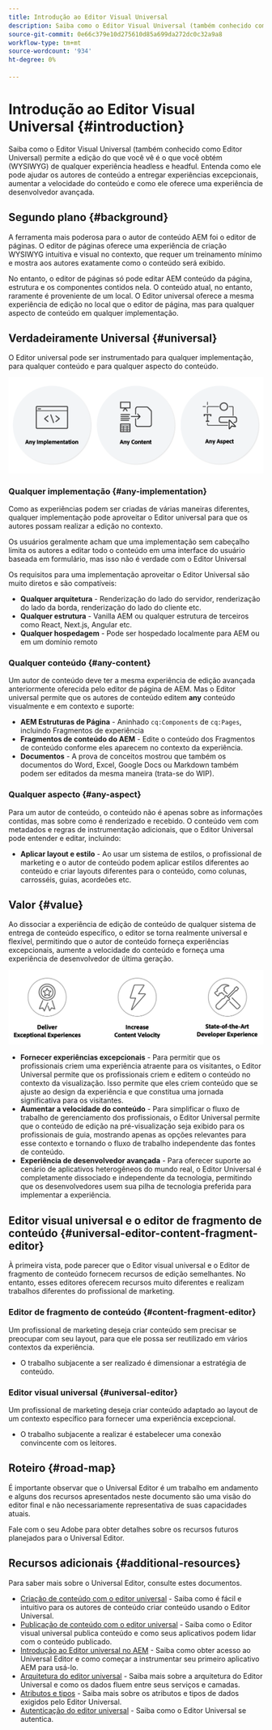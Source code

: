 ```yaml
---
title: Introdução ao Editor Visual Universal
description: Saiba como o Editor Visual Universal (também conhecido como Editor Universal) permite a edição do que você vê é o que você obtém (WYSIWYG) de qualquer experiência headless e headful. Entenda como ele pode ajudar os autores de conteúdo a entregar experiências excepcionais, aumentar a velocidade do conteúdo e como ele oferece uma experiência de desenvolvedor avançada.
source-git-commit: 0e66c379e10d275610d85a699da272dc0c32a9a8
workflow-type: tm+mt
source-wordcount: '934'
ht-degree: 0%

---
```



# Introdução ao Editor Visual Universal {#introduction}

Saiba como o Editor Visual Universal (também conhecido como Editor Universal) permite a edição do que você vê é o que você obtém (WYSIWYG) de qualquer experiência headless e headful. Entenda como ele pode ajudar os autores de conteúdo a entregar experiências excepcionais, aumentar a velocidade do conteúdo e como ele oferece uma experiência de desenvolvedor avançada.

## Segundo plano {#background}

A ferramenta mais poderosa para o autor de conteúdo AEM foi o editor de páginas. O editor de páginas oferece uma experiência de criação WYSIWYG intuitiva e visual no contexto, que requer um treinamento mínimo e mostra aos autores exatamente como o conteúdo será exibido.

No entanto, o editor de páginas só pode editar AEM conteúdo da página, estrutura e os componentes contidos nela. O conteúdo atual, no entanto, raramente é proveniente de um local. O Editor universal oferece a mesma experiência de edição no local que o editor de página, mas para qualquer aspecto de conteúdo em qualquer implementação.

## Verdadeiramente Universal {#universal}

O Editor universal pode ser instrumentado para qualquer implementação, para qualquer conteúdo e para qualquer aspecto do conteúdo.

![O que torna universal](assets/universal.png)

### Qualquer implementação {#any-implementation}

Como as experiências podem ser criadas de várias maneiras diferentes, qualquer implementação pode aproveitar o Editor universal para que os autores possam realizar a edição no contexto.

Os usuários geralmente acham que uma implementação sem cabeçalho limita os autores a editar todo o conteúdo em uma interface do usuário baseada em formulário, mas isso não é verdade com o Editor Universal

Os requisitos para uma implementação aproveitar o Editor Universal são muito diretos e são compatíveis:

* **Qualquer arquitetura** - Renderização do lado do servidor, renderização do lado da borda, renderização do lado do cliente etc.
* **Qualquer estrutura** - Vanilla AEM ou qualquer estrutura de terceiros como React, Next.js, Angular etc.
* **Qualquer hospedagem** - Pode ser hospedado localmente para AEM ou em um domínio remoto

### Qualquer conteúdo {#any-content}

Um autor de conteúdo deve ter a mesma experiência de edição avançada anteriormente oferecida pelo editor de página de AEM. Mas o Editor universal permite que os autores de conteúdo editem **any** conteúdo visualmente e em contexto e suporte:

* **AEM Estruturas de Página** - Aninhado `cq:Components` de `cq:Pages`, incluindo Fragmentos de experiência
* **Fragmentos de conteúdo do AEM** - Edite o conteúdo dos Fragmentos de conteúdo conforme eles aparecem no contexto da experiência.
* **Documentos** - A prova de conceitos mostrou que também os documentos do Word, Excel, Google Docs ou Markdown também podem ser editados da mesma maneira (trata-se do WIP).

### Qualquer aspecto {#any-aspect}

Para um autor de conteúdo, o conteúdo não é apenas sobre as informações contidas, mas sobre como é renderizado e recebido. O conteúdo vem com metadados e regras de instrumentação adicionais, que o Editor Universal pode entender e editar, incluindo:

* **Aplicar layout e estilo** - Ao usar um sistema de estilos, o profissional de marketing e o autor de conteúdo podem aplicar estilos diferentes ao conteúdo e criar layouts diferentes para o conteúdo, como colunas, carrosséis, guias, acordeões etc.

## Valor {#value}

Ao dissociar a experiência de edição de conteúdo de qualquer sistema de entrega de conteúdo específico, o editor se torna realmente universal e flexível, permitindo que o autor de conteúdo forneça experiências excepcionais, aumente a velocidade do conteúdo e forneça uma experiência de desenvolvedor de última geração.

![O valor do Editor Universal](assets/value.png)

* **Fornecer experiências excepcionais** - Para permitir que os profissionais criem uma experiência atraente para os visitantes, o Editor Universal permite que os profissionais criem e editem o conteúdo no contexto da visualização. Isso permite que eles criem conteúdo que se ajuste ao design da experiência e que constitua uma jornada significativa para os visitantes.
* **Aumentar a velocidade do conteúdo** - Para simplificar o fluxo de trabalho de gerenciamento dos profissionais, o Editor Universal permite que o conteúdo de edição na pré-visualização seja exibido para os profissionais de guia, mostrando apenas as opções relevantes para esse contexto e tornando o fluxo de trabalho independente das fontes de conteúdo.
* **Experiência de desenvolvedor avançada** - Para oferecer suporte ao cenário de aplicativos heterogêneos do mundo real, o Editor Universal é completamente dissociado e independente da tecnologia, permitindo que os desenvolvedores usem sua pilha de tecnologia preferida para implementar a experiência.

## Editor visual universal e o editor de fragmento de conteúdo {#universal-editor-content-fragment-editor}

À primeira vista, pode parecer que o Editor visual universal e o Editor de fragmento de conteúdo fornecem recursos de edição semelhantes. No entanto, esses editores oferecem recursos muito diferentes e realizam trabalhos diferentes do profissional de marketing.

### Editor de fragmento de conteúdo {#content-fragment-editor}

Um profissional de marketing deseja criar conteúdo sem precisar se preocupar com seu layout, para que ele possa ser reutilizado em vários contextos da experiência.

* O trabalho subjacente a ser realizado é dimensionar a estratégia de conteúdo.

### Editor visual universal {#universal-editor}

Um profissional de marketing deseja criar conteúdo adaptado ao layout de um contexto específico para fornecer uma experiência excepcional.

* O trabalho subjacente a realizar é estabelecer uma conexão convincente com os leitores.

## Roteiro {#road-map}

É importante observar que o Universal Editor é um trabalho em andamento e alguns dos recursos apresentados neste documento são uma visão do editor final e não necessariamente representativa de suas capacidades atuais.

Fale com o seu Adobe para obter detalhes sobre os recursos futuros planejados para o Universal Editor.

## Recursos adicionais {#additional-resources}

Para saber mais sobre o Universal Editor, consulte estes documentos.

* [Criação de conteúdo com o editor universal](authoring.md) - Saiba como é fácil e intuitivo para os autores de conteúdo criar conteúdo usando o Editor Universal.
* [Publicação de conteúdo com o editor universal](publishing.md) - Saiba como o Editor visual universal publica conteúdo e como seus aplicativos podem lidar com o conteúdo publicado.
* [Introdução ao Editor universal no AEM](getting-started.md) - Saiba como obter acesso ao Universal Editor e como começar a instrumentar seu primeiro aplicativo AEM para usá-lo.
* [Arquitetura do editor universal](architecture.md) - Saiba mais sobre a arquitetura do Editor Universal e como os dados fluem entre seus serviços e camadas.
* [Atributos e tipos](attributes-types.md) - Saiba mais sobre os atributos e tipos de dados exigidos pelo Editor Universal.
* [Autenticação do editor universal](authentication.md) - Saiba como o Editor Universal se autentica.
